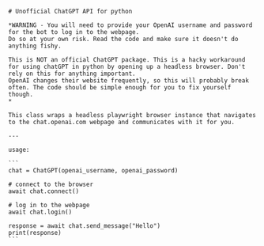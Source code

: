     # Unofficial ChatGPT API for python

    *WARNING - You will need to provide your OpenAI username and password for the bot to log in to the webpage.
    Do so at your own risk. Read the code and make sure it doesn't do anything fishy.
    
    This is NOT an official ChatGPT package. This is a hacky workaround for using chatGPT in python by opening up a headless browser. Don't rely on this for anything important.
    OpenAI changes their website frequently, so this will probably break often. The code should be simple enough for you to fix yourself though.
    *

    This class wraps a headless playwright browser instance that navigates to the chat.openai.com webpage and communicates with it for you.

    ---

    usage:

    ```
    chat = ChatGPT(openai_username, openai_password)

    # connect to the browser
    await chat.connect()

    # log in to the webpage
    await chat.login()

    response = await chat.send_message("Hello")
    print(response)
    ```
